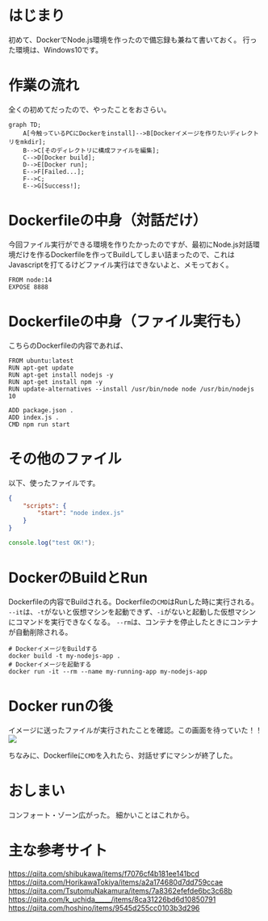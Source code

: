 # はじまり
初めて、DockerでNode.js環境を作ったので備忘録も兼ねて書いておく。
行った環境は、Windows10です。

# 作業の流れ
全くの初めてだったので、やったことをおさらい。
```mermaid
graph TD;
	A[今触っているPCにDockerをinstall]-->B[Dockerイメージを作りたいディレクトリをmkdir];
	B-->C[そのディレクトリに構成ファイルを編集];
	C-->D[Docker build];
	D-->E[Docker run];
	E-->F[Failed...];
	F-->C;
	E-->G[Success!];
```

# Dockerfileの中身（対話だけ）
今回ファイル実行ができる環境を作りたかったのですが、最初にNode.js対話環境だけを作るDockerfileを作ってBuildしてしまい詰まったので、これはJavascriptを打てるけどファイル実行はできないよと、メモっておく。
~~~Bash:Dockerfile
FROM node:14
EXPOSE 8888
~~~

# Dockerfileの中身（ファイル実行も）
こちらのDockerfileの内容であれば、
~~~Bash:Dockerfile
FROM ubuntu:latest
RUN apt-get update
RUN apt-get install nodejs -y
RUN apt-get install npm -y
RUN update-alternatives --install /usr/bin/node node /usr/bin/nodejs 10

ADD package.json .
ADD index.js .
CMD npm run start
~~~

# その他のファイル
以下、使ったファイルです。
~~~json:package.json
{
    "scripts": {
        "start": "node index.js"
    }
}
~~~

~~~javascript:index.js
console.log("test OK!");
~~~

# DockerのBuildとRun
Dockerfileの内容でBuildされる。Dockerfileの`CMD`はRunした時に実行される。
`--it`は、`-t`がないと仮想マシンを起動できず、`-i`がないと起動した仮想マシンにコマンドを実行できなくなる。
`--rm`は、コンテナを停止したときにコンテナが自動削除される。
~~~Bash:Command Prompt
# DockerイメージをBuildする
docker build -t my-nodejs-app .
# Dockerイメージを起動する
docker run -it --rm --name my-running-app my-nodejs-app
~~~

# Docker runの後
イメージに送ったファイルが実行されたことを確認。この画面を待っていた！！
![](https://storage.googleapis.com/zenn-user-upload/77d856095d46-20220102.png)

ちなみに、Dockerfileに`CMD`を入れたら、対話せずにマシンが終了した。

# おしまい
コンフォート・ゾーン広がった。
細かいことはこれから。

# 主な参考サイト
https://qiita.com/shibukawa/items/f7076cf4b181ee141bcd
https://qiita.com/HorikawaTokiya/items/a2a174680d7dd759ccae
https://qiita.com/TsutomuNakamura/items/7a8362efefde6bc3c68b
https://qiita.com/k_uchida_____/items/8ca31226bd6d10850791
https://qiita.com/hoshino/items/9545d255cc0103b3d296
